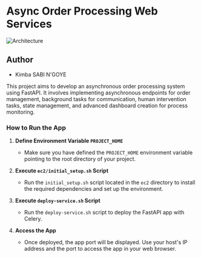 # Async Order Processing Web Services

![Architecture](src/design/architecture.png)

## Author
- Kimba SABI N'GOYE

This project aims to develop an asynchronous order processing system using FastAPI. It involves implementing asynchronous endpoints for order management, background tasks for communication, human intervention tasks, state management, and advanced dashboard creation for process monitoring.

### How to Run the App

1. **Define Environment Variable `PROJECT_HOME`**
   - Make sure you have defined the `PROJECT_HOME` environment variable pointing to the root directory of your project.

2. **Execute `ec2/initial_setup.sh` Script**
   - Run the `initial_setup.sh` script located in the `ec2` directory to install the required dependencies and set up the environment.

3. **Execute `deploy-service.sh` Script**
   - Run the `deploy-service.sh` script to deploy the FastAPI app with Celery.

4. **Access the App**
   - Once deployed, the app port will be displayed. Use your host's IP address and the port to access the app in your web browser.
